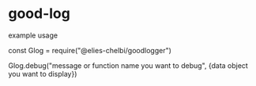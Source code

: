 # good-log

example usage

const Glog = require("@elies-chelbi/goodlogger")

Glog.debug("message or function name you want to debug", {data object you want to display})

